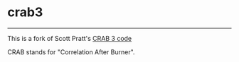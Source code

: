 # crab3
---

This is a fork of Scott Pratt's [CRAB 3 code](https://web.pa.msu.edu/people/pratts/freecodes/crab/home.html)

CRAB stands for "Correlation After Burner".

